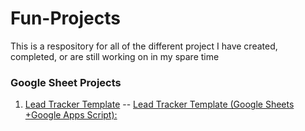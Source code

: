 # Fun-Projects
This is a respository for all of the different project I have created, completed, or are still working on in my spare time


### Google Sheet Projects
1. [Lead Tracker Template](https://github.com/tpalmerton/Fun-Projects/blob/main/Lead_Tracker_Template) -- [Lead Tracker Template (Google Sheets +Google Apps Script):](https://docs.google.com/spreadsheets/d/1gGxqmAPP2YRg-8Rv0_IGEnuYW0Kd6Bpe97Us9v129M0/edit?usp=sharing)
